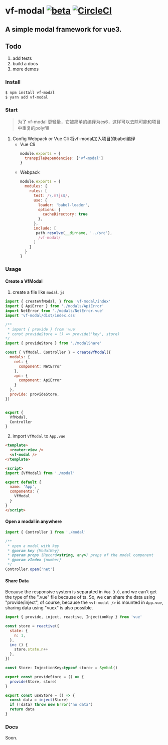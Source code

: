 # vf-modal [![beta](https://img.shields.io/npm/v/vf-modal/beta.svg)](https://www.npmjs.com/package/vf-modal/v/beta) [![CircleCI](https://circleci.com/gh/odex21/vf-modal/tree/next.svg?style=svg)](https://circleci.com/gh/odex21/vf-modal)

## A simple modal framework for vue3.

## Todo 
1. add tests
2. build a docs
3. more demos

### Install

```bash
$ npm install vf-modal
$ yarn add vf-modal

```
### Start 

>  为了 vf-modal 更轻量，它被简单的编译为es6，这样可以去除可能和项目中重复的polyfill

1. Config Webpack or Vue Cli
    将vf-modal加入项目的babel编译
   - Vue Cli
      ```js
      module.exports = {
        transpileDependencies: ['vf-modal']
      }
      ```
   - Webpack
      ```js
      module.exports = {
        modules: {
          rules: [
            test: /\.m?js$/,
            use: {
              loader: 'babel-loader',
              options: {
                cacheDirectory: true
              },
            },
            include: [
             path.resolve(__dirname, '../src'),
              /vf-modal/
            ]
          ]
        }
      }
      ```

### Usage 

#### Create a VfModal

1. create a file like ```modal.js```
  ```js
  import { createVfModal, } from 'vf-modal/index'
  import { ApiError } from './modals/ApiError'
  import NetError from './modals/NetError.vue'
  import 'vf-modal/dist/index.css'

  /** 
   * import { provide } from 'vue'
   * const provideStore = () => provide('key', store)  
  */
  import { provideStore } from './modalShare'

  const { VfModal, Controller } = createVfModal({
    modals: {
      net: {
        component: NetError
      },
      api: {
        component: ApiError
      }
    },
    provide: provideStore,
  })


  export {
    VfModal,
    Controller
  }
  ```

2. import ```VfModal``` to ```App.vue```
  ```html
  <template>
    <router-view />
    <vf-modal />
  </template>

  <script>
  import {VfModal} from './modal'

  export default {
    name: 'App',
    components: {
      VfModal
    }
  }
  </script>
  ```


#### Open a modal in anywhere

```js
import { Controller } from './modal'

/**
 * open a modal with key
 * @param key {ModalKey}
 * @param props {Record<string, any>} props of the modal component
 * @param zIndex {number}
 */
Controller.open('net')
```

#### Share Data 

Because the responsive system is separated in ```Vue 3.0```, and we can't get the type of the ".vue" file because of ts. 
So, we can share the data using "provide/inject", of course, because the ```<vf-modal />``` is mounted in ```App.vue```, sharing data using "vuex" is also possible.

```js
import { provide, inject, reactive, InjectionKey } from 'vue'

const store = reactive({
  state: {
    n: 1,
  },
  inc () {
    store.state.n++
  },
})

const Store: InjectionKey<typeof store> = Symbol()

export const provideStore = () => {
  provide(Store, store)
}

export const useStore = () => {
  const data = inject(Store)
  if (!data) throw new Error('no data')
  return data
}


```

### Docs

Soon.
